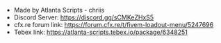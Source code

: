 - Made by Atlanta Scripts - chriis
- Discord Server: https://discord.gg/sCMKeZHxS5
- cfx.re forum link: https://forum.cfx.re/t/fivem-loadout-menu/5247696
- Tebex link: https://atlanta-scripts.tebex.io/package/6348251
